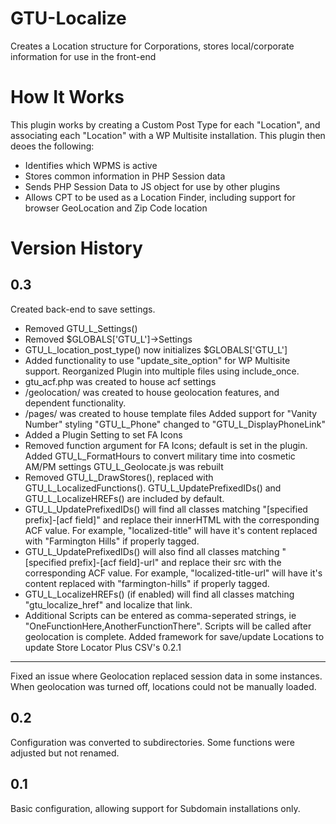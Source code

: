 # GTU-Localize
Creates a Location structure for Corporations, stores local/corporate information for use in the front-end

# How It Works
This plugin works by creating a Custom Post Type for each "Location", and associating each "Location" with a WP Multisite installation. This plugin then deoes the following:
- Identifies which WPMS is active
- Stores common information in PHP Session data
- Sends PHP Session Data to JS object for use by other plugins
- Allows CPT to be used as a Location Finder, including support for browser GeoLocation and Zip Code location

# Version History
0.3
---
Created back-end to save settings.
- Removed GTU_L_Settings()
- Removed $GLOBALS['GTU_L']->Settings
- GTU_L_location_post_type() now initializes $GLOBALS['GTU_L']
- Added functionality to use "update_site_option" for WP Multisite support.
Reorganized Plugin into multiple files using include_once.
- gtu_acf.php was created to house acf settings 
- /geolocation/ was created to house geolocation features, and dependent functionality.
- /pages/ was created to house template files
Added support for "Vanity Number" styling
"GTU_L_Phone" changed to "GTU_L_DisplayPhoneLink"
- Added a Plugin Setting to set FA Icons
- Removed function argument for FA Icons; default is set in the plugin.
Added GTU_L_FormatHours to convert military time into cosmetic AM/PM settings
GTU_L_Geolocate.js was rebuilt
- Removed GTU_L_DrawStores(), replaced with GTU_L_LocalizedFunctions(). GTU_L_UpdatePrefixedIDs() and GTU_L_LocalizeHREFs() are included by default.
- GTU_L_UpdatePrefixedIDs() will find all classes matching "[specified prefix]-[acf field]" and replace their innerHTML with the corresponding ACF value. For example, "localized-title" will have it's content replaced with "Farmington Hills" if properly tagged.
- GTU_L_UpdatePrefixedIDs() will also find all classes matching "[specified prefix]-[acf field]-url" and replace their src with the corresponding ACF value. For example, "localized-title-url" will have it's content replaced with "farmington-hills" if properly tagged.
- GTU_L_LocalizeHREFs() (if enabled) will find all classes matching "gtu_localize_href" and localize that link.
- Additional Scripts can be entered as comma-seperated strings, ie "OneFunctionHere,AnotherFunctionThere". Scripts will be called after geolocation is complete.
Added framework for save/update Locations to update Store Locator Plus CSV's
0.2.1
---
Fixed an issue where Geolocation replaced session data in some instances. When geolocation was turned off, locations could not be manually loaded.

0.2
---
Configuration was converted to subdirectories. Some functions were adjusted but not renamed.

0.1
---
Basic configuration, allowing support for Subdomain installations only.
